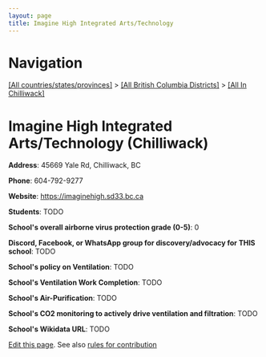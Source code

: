 ```yaml
---
layout: page
title: Imagine High Integrated Arts/Technology
---
```

# Navigation

[[All countries/states/provinces]](../../..) > [[All British Columbia Districts]](../..) > [[All In Chilliwack]](..)

# Imagine High Integrated Arts/Technology (Chilliwack)

**Address**: 45669 Yale Rd, Chilliwack, BC

**Phone**: 604-792-9277

**Website**: <https://imaginehigh.sd33.bc.ca>

**Students**: TODO

**School's overall airborne virus protection grade (0-5)**: 0

**Discord, Facebook, or WhatsApp group for discovery/advocacy for THIS school**: TODO

**School's policy on Ventilation**: TODO

**School's Ventilation Work Completion**: TODO

**School's Air-Purification**: TODO

**School's CO2 monitoring to actively drive ventilation and filtration**: TODO

**School's Wikidata URL**: TODO


[Edit this page](https://github.com/ventilate-schools/BC/edit/main/./Chilliwack/Imagine_High_Integrated_Arts_Technology.md). See also [rules for contribution](../../../contribution-rules/)